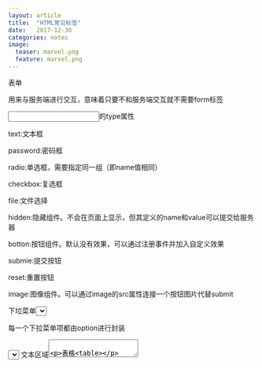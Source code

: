 ```yaml
---
layout: article
title:  "HTML常见标签"
date:   2017-12-30 
categories: notes
image:
  teaser: marvel.png
  feature: marvel.png
---
```




表单<form>

用来与服务端进行交互，意味着只要不和服务端交互就不需要form标签

<input>的type属性

text:文本框

password:密码框

radio:单选框，需要指定同一组（即name值相同）

checkbox:复选框

file:文件选择

hidden:隐藏组件。不会在页面上显示，但其定义的name和value可以提交给服务器

botton:按钮组件。默认没有效果，可以通过注册事件并加入自定义效果

submie:提交按钮

reset:重置按钮

image:图像组件。可以通过image的src属性连接一个按钮图片代替submit


下垃菜单<select>

每一个下拉菜单项都由option进行封装

<select>
  <option></option>
  <option></option>
</select>
文本区域<textarea>

表格<table>

<table>
  <tbody>
    <tr>
      <td></td>
      <td></td>
    </tr>
  </tbody>
</table>
form标签常见属性

action

method(get和post)

get和post区别:

get会将提交的数据显示在浏览器的地址栏上，post则不会

get提交的数据的体积受地址栏的限制（即不能超过地址栏的长度），post没有这种限制

get对于敏感信息不安全（如用户名和密码），post安全

get会将提交的信息封装在请求行，即http消息头之前，post会将提交信息封装在数据何体中，即http消息头之后的空行后

对于服务器来说：

表单form提交数据尽量用post，因为涉及到编码问题。tomcat服务端默认的解码是ISO8859-1

对于post提交的中文，在服务端可以直接使用setCharacterEncoding("gbk")就可以解决。而对于get提交的中文，在服务端只能通过ISO8859-1将数据编码一次，再通过指定的码表（如GBK）解码。

